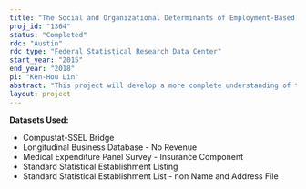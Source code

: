 ```yaml
---
title: "The Social and Organizational Determinants of Employment-Based Health Insurance, 1997-2014"
proj_id: "1364"
status: "Completed"
rdc: "Austin"
rdc_type: "Federal Statistical Research Data Center"
start_year: "2015"
end_year: "2018"
pi: "Ken-Hou Lin"
abstract: "This project will develop a more complete understanding of the organizational characteristics and processes that predict the provision of employer‐sponsored health insurance plans and level of employer contribution to the insurance premium. The researchers will use data from the 1996‐2014 survey years of the Medical Expenditure Panel Survey-Insurance Component (MEPS‐IC) combined with data from the Longitudinal Business Data, EEO‐1 reports from the Equal Employment Opportunity Commission, S&P’s Compustat, RiskMetrics, and Corporate Library datasets. This project will investigate two trends that potentially contribute to the decline in the percentage of U.S. workers covered by health insurance plans. The first is the rise of the new conception of employment, a shift in the employment contract between employers and employees that emphasizes market flexibility, short‐term commitments, and focuses on increasing shareholder value. The second is the decline in labor unions, decreasing the bargaining power of workers and potentially decreasing labor’s ability to argue that health insurance is a vital component of compensation."
layout: project
---
```


**Datasets Used:**

  - Compustat-SSEL Bridge 
  - Longitudinal Business Database - No Revenue 
  - Medical Expenditure Panel Survey - Insurance Component 
  - Standard Statistical Establishment Listing 
  - Standard Statistical Establishment List - non Name and Address File 

